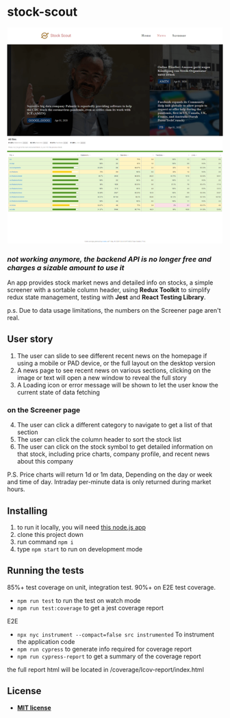 # stock-scout

![screen shot on news page](./readme_photo.png 'screen shot on news page')
![screen shot on E2E coverage report](./E2E_coverage.png 'screen shot on E2E coverage report')

### *not working anymore, the backend API is no longer free and charges a sizable amount to use it*

An app provides stock market news and detailed info on stocks, a simple screener with a sortable column header, using **Redux Toolkit** to simplify redux state management, testing with **Jest** and **React Testing Library**.

p.s. Due to data usage limitations, the numbers on the Screener page aren't real.

## User story

1. The user can slide to see different recent news on the homepage if using a mobile or PAD device, or the full layout on the desktop version
2. A news page to see recent news on various sections, clicking on the image or text will open a new window to reveal the full story
3. A Loading icon or error message will be shown to let the user know the current state of data fetching

### on the Screener page

4. The user can click a different category to navigate to get a list of that section
5. The user can click the column header to sort the stock list
6. The user can click on the stock symbol to get detailed information on that stock, including price charts, company profile, and recent news about this company

P.S. Price charts will return 1d or 1m data, Depending on the day or week and time of day. Intraday per-minute data is only returned during market hours.

## Installing

1. to run it locally, you will need [this node.js app](https://github.com/thinkerelwin/stock-scout-backend)
2. clone this project down
3. run command `npm i`
4. type `npm start` to run on development mode

## Running the tests

85%+ test coverage on unit, integration test.
90%+ on E2E test coverage.

- `npm run test` to run the test on watch mode
- `npm run test:coverage` to get a jest coverage report

E2E

- `npx nyc instrument --compact=false src instrumented` To instrument the application code
- `npm run cypress` to generate info required for coverage report
- `npm run cypress-report` to get a summary of the coverage report

the full report html will be located in /coverage/Icov-report/index.html

## License

- **[MIT license](http://opensource.org/licenses/mit-license.php)**
